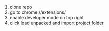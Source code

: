 1. clone repo
2. go to chrome://extensions/
3. enable developer mode on top right
4. click load unpacked and import project folder

